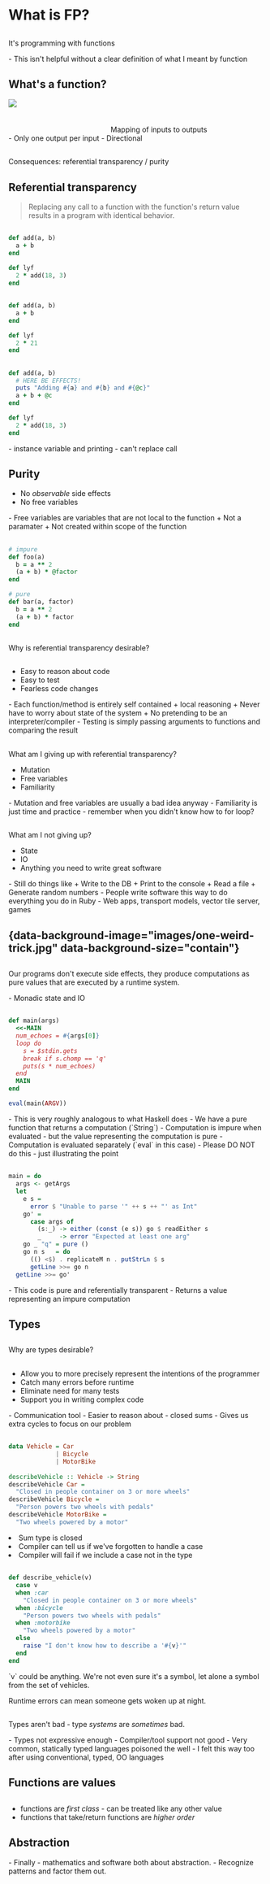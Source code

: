 # What is FP?

##

It's programming with functions

<div class="notes">
- This isn't helpful without a clear definition of what I meant by function
</div>

## What's a function?

<div style="float: left; width: 30%">
  <img src="images/function.png" style="background-color: white" />
</div>

<div style="float: left; width: 10%">&nbsp;</div>

<div style="float: left; width: 60%; padding-top: 10%">
Mapping of inputs to outputs
</div>

<div class="notes">
- Only one output per input
- Directional
</div>

##

Consequences: referential transparency / purity
 
<div class="notes"
- Consequences of mathematical function
</div>

## Referential transparency

> Replacing any call to a function with the function's return value results in a program with
> identical behavior.

<div class="notes"
- Related to purity
- Greatly enhances ability to reason about code
- Greatly reduces risk of change - e.g. extracting function
</div>

##

```ruby
def add(a, b)
  a + b
end

def lyf
  2 * add(18, 3)
end
```

##

```ruby
def add(a, b)
  a + b
end

def lyf
  2 * 21
end
```

<div class="notes"
- Replaced call to `add` in `lyf` with result of call.
- This is safe because `add` is referentially transparent
</div>

##

```ruby
def add(a, b)
  # HERE BE EFFECTS!
  puts "Adding #{a} and #{b} and #{@c}"
  a + b + @c
end

def lyf
  2 * add(18, 3)
end
```

<div class="notes">
- instance variable and printing - can't replace call
</div>

## Purity

- No _observable_ side effects
- No free variables

<div class="notes">
- Free variables are variables that are not local to the function
   + Not a paramater
   + Not created within scope of the function
</div>

##

```ruby
# impure
def foo(a)
  b = a ** 2
  (a + b) * @factor
end

# pure
def bar(a, factor)
  b = a ** 2
  (a + b) * factor
end
```

<div class="notes"
`foo` is impure because it uses a free variable
</div>

##

Why is referential transparency desirable?

##

- Easy to reason about code
- Easy to test
- Fearless code changes

<div class="notes">
- Each function/method is entirely self contained
    + local reasoning
    + Never have to worry about state of the system
    + No pretending to be an interpreter/compiler
- Testing is simply passing arguments to functions and comparing the result
</div>

##

What am I giving up with referential transparency?

- Mutation
- Free variables
- Familiarity

<div class="notes">
- Mutation and free variables are usually a bad idea anyway
- Familiarity is just time and practice - remember when you didn't know how to for loop?
</div>

##

What am I not giving up?

- State
- IO
- Anything you need to write great software

<div class="notes">
- Still do things like
   + Write to the DB
   + Print to the console
   + Read a file
   + Generate random numbers
- People write software this way to do everything you do in Ruby
- Web apps, transport models, vector tile server, games
</div>

## {data-background-image="images/one-weird-trick.jpg" data-background-size="contain"}

<div class="notes"
At this point might think I'm crazy for claiming you can maintain
RT and do more than heat your CPU
</div>

##

Our programs don't execute side effects, they produce computations as pure
values that are executed by a runtime system.

<div class="notes">
- Monadic state and IO
</div>

##

```ruby
def main(args)
  <<-MAIN
  num_echoes = #{args[0]}
  loop do
    s = $stdin.gets
    break if s.chomp == 'q'
    puts(s * num_echoes)
  end
  MAIN
end

eval(main(ARGV))
```

<div class="notes">
- This is very roughly analogous to what Haskell does
- We have a pure function that returns a computation (`String`)
- Computation is impure when evaluated - but the value representing the computation is pure
- Computation is evaluated separately (`eval` in this case)
- Please DO NOT do this - just illustrating the point
</div>

##

```haskell
main = do
  args <- getArgs
  let
    e s =
      error $ "Unable to parse '" ++ s ++ "' as Int"
    go' =
      case args of
        (s:_) -> either (const (e s)) go $ readEither s
        _     -> error "Expected at least one arg"
    go _ "q" = pure ()
    go n s   = do
      (() <$) . replicateM n . putStrLn $ s
      getLine >>= go n
  getLine >>= go'
```

<div class="notes">
- This code is pure and referentially transparent
- Returns a value representing an impure computation
</div>

## Types

<div class="notes"
- Not required by definition, but overlaps with notion of sets
- Sets classify values and make our functions more precise - like types
- Think they're a very important tool in producing robust software
</div>

##

Why are types desirable?

##

- Allow you to more precisely represent the intentions of the programmer
- Catch many errors before runtime
- Eliminate need for many tests
- Support you in writing complex code

<div class="notes">
- Communication tool
- Easier to reason about - closed sums
- Gives us extra cycles to focus on our problem
</div>

##

```haskell
data Vehicle = Car
             | Bicycle
             | MotorBike
             
describeVehicle :: Vehicle -> String
describeVehicle Car =
  "Closed in people container on 3 or more wheels"
describeVehicle Bicycle =
  "Person powers two wheels with pedals"
describeVehicle MotorBike =
  "Two wheels powered by a motor"
```

<div class="notes"
Defined a sum type and pattern matched it in a function

 - Sum type is closed
 - Compiler can tell us if we've forgotten to handle a case
 - Compiler will fail if we include a case not in the type
</div>

##

```ruby
def describe_vehicle(v)
  case v
  when :car
    "Closed in people container on 3 or more wheels"
  when :bicycle
    "Person powers two wheels with pedals"
  when :motorbike
    "Two wheels powered by a motor"
  else
    raise "I don't know how to describe a '#{v}'"
  end
end
```

<div class="notes">
`v` could be anything. We're not even sure it's a symbol, let alone a symbol
from the set of vehicles.

Runtime errors can mean someone gets woken up at night.
</div>

##

Types aren't bad - type _systems_ are _sometimes_ bad.

<div class="notes">
- Types not expressive enough
- Compiler/tool support not good
- Very common, statically typed languages poisoned the well
- I felt this way too after using conventional, typed, OO languages
</div>

## Functions are values

##

- functions are _first class_ - can be treated like any other value
- functions that take/return functions are _higher order_

## Abstraction

<div class="notes">
- Finally - mathematics and software both about abstraction.
- Recognize patterns and factor them out.
</div>

